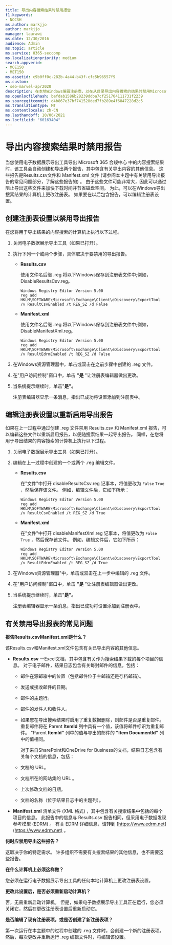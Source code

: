 ```yaml
---
title: 导出内容搜索结果时禁用报告
f1.keywords:
- NOCSH
ms.author: markjjo
author: markjjo
manager: laurawi
ms.date: 12/30/2016
audience: Admin
ms.topic: article
ms.service: O365-seccomp
ms.localizationpriority: medium
search.appverid:
- MOE150
- MET150
ms.assetid: c9b0ff0c-282b-4a44-b43f-cfc5b96557f9
ms.custom:
- seo-marvel-apr2020
description: 在本地Windows编辑注册表，以在从目录导出内容搜索的结果时禁用Microsoft 365 合规中心。
ms.openlocfilehash: bafdab1586b28239ddba7cf251704111731f2239
ms.sourcegitcommit: d4b867e37bf741528ded7fb289e4f6847228d2c5
ms.translationtype: MT
ms.contentlocale: zh-CN
ms.lasthandoff: 10/06/2021
ms.locfileid: "60163404"
---
```

# <a name="disable-reports-when-you-export-content-search-results"></a>导出内容搜索结果时禁用报告

当您使用电子数据展示导出工具导出 Microsoft 365 合规中心 中的内容搜索结果时，该工具会自动创建和导出两个报告，其中包含有关导出内容的其他信息。 这些报告是Results.csv文件和 Manifest.xml 文件 (请参阅本主题中有关禁用导出报告的常见问题部分，了解这些报告[](#frequently-asked-questions-about-disabling-export-reports)的) 。 由于这些文件可能非常大，因此可以通过阻止导出这些文件来加快下载时间并节省磁盘空间。 为此，可以在Windows导出搜索结果的计算机上更改注册表。 如果要在以后包含报告，可以编辑注册表设置。 
  
## <a name="create-registry-settings-to-disable-the-export-reports"></a>创建注册表设置以禁用导出报告

在您将用于导出结果的内容搜索的计算机上执行以下过程。
  
1. 关闭电子数据展示导出工具（如果已打开）。
    
2. 执行下列一个或两个步骤，具体取决于要禁用的导出报告。
    
    - **Results.csv**
    
      使用文件名后缀 .reg 将以下Windows保存到注册表文件中;例如，DisableResultsCsv.reg。
    
      ```text
      Windows Registry Editor Version 5.00
      reg add HKLM\SOFTWARE\Microsoft\Exchange\Client\eDiscovery\ExportTool /v ResultCsvEnabled /t REG_SZ /d False 
      ```

    - **Manifest.xml**
    
      使用文件名后缀 .reg 将以下Windows保存到注册表文件中;例如，DisableManifestXml.reg。
    
      ```text
      Windows Registry Editor Version 5.00
      reg add HKLM\SOFTWARE\Microsoft\Exchange\Client\eDiscovery\ExportTool /v ResultEdrmEnabled /t REG_SZ /d False 
      ```

3. 在Windows资源管理器中，单击或双击在之前步骤中创建的 .reg 文件。
    
4. 在"用户访问控制"窗口中，单击 **"是** "让注册表编辑器做出更改。 
    
5. 当系统提示继续时，单击"**是"。**
    
    注册表编辑器显示一条消息，指出已成功将设置添加到注册表中。
  
## <a name="edit-registry-settings-to-re-enable-the-export-reports"></a>编辑注册表设置以重新启用导出报告

如果在上一过程中通过创建 .reg 文件禁用 Results.csv 和 Manifest.xml 报告，可以编辑这些文件以重新启用报告，以便随搜索结果一起导出报告。 同样，在您将用于导出结果的内容搜索的计算机上执行以下过程。
  
1. 关闭电子数据展示导出工具（如果已打开）。
    
2. 编辑在上一过程中创建的一个或两个 .reg 编辑文件。
    
    - **Results.csv**
    
        在"文件"中打开 disableResultsCsv.reg 记事本，将值更改为 `False` `True` ，然后保存该文件。 例如，编辑文件后，它如下所示：
    
        ```text
        Windows Registry Editor Version 5.00
      reg add HKLM\SOFTWARE\Microsoft\Exchange\Client\eDiscovery\ExportTool /v ResultCsvEnabled /t REG_SZ /d True
        ```

    - **Manifest.xml**
    
        在"文件"中打开 disableManifestXml.reg 记事本，将值更改为 `False` `True` ，然后保存该文件。 例如，编辑文件后，它如下所示：
    
      ```text
      Windows Registry Editor Version 5.00
      reg add HKLM\SOFTWARE\Microsoft\Exchange\Client\eDiscovery\ExportTool /v ResultEdrmEnabled /t REG_SZ /d True
      ```

3. 在Windows资源管理器"中，单击或双击在上一步中编辑的 .reg 文件。
    
4. 在"用户访问控制"窗口中，单击 **"是** "让注册表编辑器做出更改。 
    
5. 当系统提示继续时，单击"**是"。**
    
    注册表编辑器显示一条消息，指出已成功将设置添加到注册表中。
  
## <a name="frequently-asked-questions-about-disabling-export-reports"></a>有关禁用导出报表的常见问题

 **报告Results.csvManifest.xml是什么？**
  
该Results.csv和Manifest.xml文件包含有关已导出内容的其他信息。
  
- **Results.csv** 一Excel文档，其中包含有关作为搜索结果下载的每个项目的信息。 对于电子邮件，结果日志包含有关每封邮件的信息，包括： 
    
  - 邮件在源邮箱中的位置（包括邮件位于主邮箱还是存档邮箱）。
    
  - 发送或接收邮件的日期。
    
  - 邮件的主题行。
    
  - 邮件的发件人和收件人。
    
  - 如果您在导出搜索结果时启用了重复数据删除，则邮件是否是重复邮件。 重复邮件将在 Parent **ItemId** 列中具有一个值，该值将邮件标识为重复邮件。 "Parent **ItemId"** 列中的值与导出的邮件的 **"Item DocumentId"** 列中的值相同。 
    
    对于来自SharePoint和OneDrive for Business的文档，结果日志包含有关每个文档的信息，包括：
    
  - 文档的 URL。
    
  - 文档所在的网站集的 URL 。
    
  - 上次修改文档的日期。
    
  - 文档的名称（位于结果日志中的主题列）。
    
- **Manifest.xml** 清单文件 (XML 格式) ，其中包含有关搜索结果中包括的每个项目的信息。 此报告中的信息与 Results.csv 报告相同，但采用电子数据发现参考模型 (EDRM) 。 有关 EDRM 详细信息，请转到 [https://www.edrm.net](https://www.edrm.net) 。
    
 **何时应禁用导出这些报告？**
  
这取决于你的特定需求。 许多组织不需要有关搜索结果的其他信息，也不需要这些报告。
  
 **在什么计算机上必须这样做？**
  
 您必须在运行电子数据展示导出工具的任何本地计算机上更改注册表设置。 
  
 **更改此设置后，是否必须重新启动计算机？**
  
否，无需重新启动计算机。 但是，如果电子数据展示导出工具正在运行，您必须关闭它，然后在更改注册表设置后重新启动它。
  
 **是否编辑了现有注册表项，或是否创建了新注册表项？**
  
第一次运行在本主题中的过程中创建的 .reg 文件时，会创建一个新的注册表项。 然后，每次更改并重新运行 .reg 编辑文件时，将编辑该设置。
